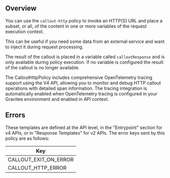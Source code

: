 ## Overview
You can use the `callout-http` policy to invoke an HTTP(S) URL and place a subset, or all, of the content in
one or more variables of the request execution context.

This can be useful if you need some data from an external service and want to inject it during request
processing.

The result of the callout is placed in a variable called `calloutResponse` and is only available during policy
execution. If no variable is configured the result of the callout is no longer available.

The CalloutHttpPolicy includes comprehensive OpenTelemetry tracing support using the V4 API, allowing you to monitor and debug HTTP callout operations with detailed span information.
The tracing integration is automatically enabled when OpenTelemetry tracing is configured in your Gravitee environment and enabled in API context.



## Errors
These templates are defined at the API level, in the "Entrypoint" section for v4 APIs, or in "Response Templates" for v2 APIs.
The error keys sent by this policy are as follows:

| Key |
| ---  |
| CALLOUT_EXIT_ON_ERROR |
| CALLOUT_HTTP_ERROR |


